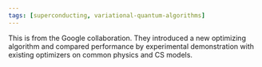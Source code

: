 ```yaml
---
tags: [superconducting, variational-quantum-algorithms]
---
```

This is from the Google collaboration. They introduced a new optimizing algorithm and compared performance by experimental demonstration with existing optimizers on common physics and CS models.
